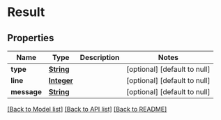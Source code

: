 # Result
## Properties

Name | Type | Description | Notes
------------ | ------------- | ------------- | -------------
**type** | [**String**](string.md) |  | [optional] [default to null]
**line** | [**Integer**](integer.md) |  | [optional] [default to null]
**message** | [**String**](string.md) |  | [optional] [default to null]

[[Back to Model list]](../README.md#documentation-for-models) [[Back to API list]](../README.md#documentation-for-api-endpoints) [[Back to README]](../README.md)

